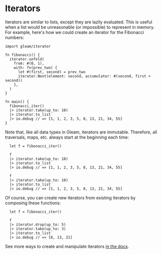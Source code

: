 # Iterators

Iterators are similar to lists, except they are lazily evaluated. This is useful
when a list would be unreasonable (or impossible) to represent in memory. For
example, here's how we could create an iterator for the Fibonacci numbers:

```gleam
import gleam/iterator

fn fibonacci() {
  iterator.unfold(
    from: #(0, 1),
    with: fn(prev_two) {
      let #(first, second) = prev_two
      iterator.Next(element: second, accumulator: #(second, first + second))
    },
  )
}

fn main() {
  fibonacci_iter()
  |> iterator.take(up_to: 10)
  |> iterator.to_list
  |> io.debug // => [1, 1, 2, 3, 5, 8, 13, 21, 34, 55]
}
```

Note that, like all data types in Gleam, iterators are immutable. Therefore, all
traversals, maps, etc. always start at the beginning each time:

```gleam
  let f = fibonacci_iter()

  f
  |> iterator.take(up_to: 10)
  |> iterator.to_list
  |> io.debug // => [1, 1, 2, 3, 5, 8, 13, 21, 34, 55]

  f
  |> iterator.take(up_to: 10)
  |> iterator.to_list
  |> io.debug // => [1, 1, 2, 3, 5, 8, 13, 21, 34, 55]
```

Of course, you can create new iterators from existing iterators by composing
these functions:

```gleam
  let f = fibonacci_iter()

  f
  |> iterator.drop(up_to: 5)
  |> iterator.take(up_to: 3)
  |> iterator.to_list
  |> io.debug // => [8, 13, 21]
```

See more ways to create and manipulate iterators [in the
docs](https://hexdocs.pm/gleam_stdlib/gleam/iterator.html).

